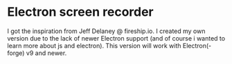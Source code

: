 # Electron screen recorder  
I got the inspiration from Jeff Delaney @ fireship.io. I created my own version due to the lack of newer Electron support (and of course i wanted to learn more about js and electron). This version will work with Electron(-forge) v9 and newer.  
  
